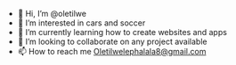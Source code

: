 - 👋 Hi, I’m @oletilwe
- 👀 I’m interested in cars and soccer 
- 🌱 I’m currently learning how to create websites and apps
- 💞️ I’m looking to collaborate on any project available 
- 📫 How to reach me Oletilwelephalala8@gmail.com 

<!---
oletilwe/oletilwe is a ✨ special ✨ repository because its `README.md` (this file) appears on your GitHub profile.
You can click the Preview link to take a look at your changes.
--->

